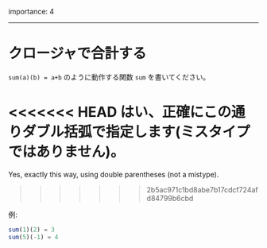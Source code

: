 importance: 4

---

# クロージャで合計する

`sum(a)(b) = a+b` のように動作する関数 `sum` を書いてください。

<<<<<<< HEAD
はい、正確にこの通りダブル括弧で指定します(ミスタイプではありません)。
=======
Yes, exactly this way, using double parentheses (not a mistype).
>>>>>>> 2b5ac971c1bd8abe7b17cdcf724afd84799b6cbd

例:

```js
sum(1)(2) = 3
sum(5)(-1) = 4
```
